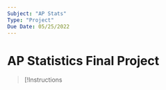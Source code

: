 ```yaml
---
Subject: "AP Stats"
Type: "Project"
Due Date: 05/25/2022
---
```

# AP Statistics Final Project

> [!Instructions
> 